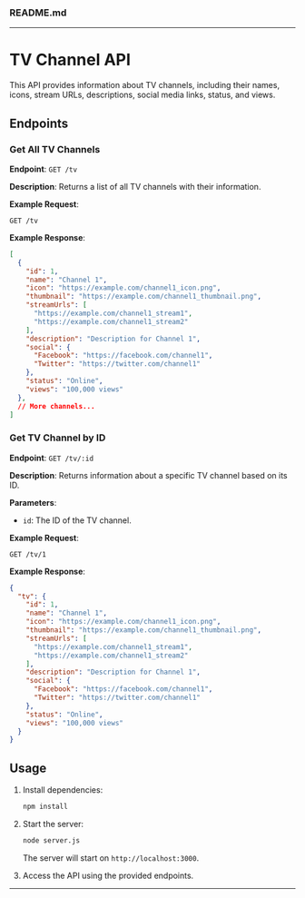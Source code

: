 ### README.md

---

# TV Channel API

This API provides information about TV channels, including their names, icons, stream URLs, descriptions, social media links, status, and views.

## Endpoints

### Get All TV Channels

**Endpoint**: `GET /tv`

**Description**: Returns a list of all TV channels with their information.

**Example Request**:

```
GET /tv
```

**Example Response**:

```json
[
  {
    "id": 1,
    "name": "Channel 1",
    "icon": "https://example.com/channel1_icon.png",
    "thumbnail": "https://example.com/channel1_thumbnail.png",
    "streamUrls": [
      "https://example.com/channel1_stream1",
      "https://example.com/channel1_stream2"
    ],
    "description": "Description for Channel 1",
    "social": {
      "Facebook": "https://facebook.com/channel1",
      "Twitter": "https://twitter.com/channel1"
    },
    "status": "Online",
    "views": "100,000 views"
  },
  // More channels...
]
```

### Get TV Channel by ID

**Endpoint**: `GET /tv/:id`

**Description**: Returns information about a specific TV channel based on its ID.

**Parameters**:

- `id`: The ID of the TV channel.

**Example Request**:

```
GET /tv/1
```

**Example Response**:

```json
{
  "tv": {
    "id": 1,
    "name": "Channel 1",
    "icon": "https://example.com/channel1_icon.png",
    "thumbnail": "https://example.com/channel1_thumbnail.png",
    "streamUrls": [
      "https://example.com/channel1_stream1",
      "https://example.com/channel1_stream2"
    ],
    "description": "Description for Channel 1",
    "social": {
      "Facebook": "https://facebook.com/channel1",
      "Twitter": "https://twitter.com/channel1"
    },
    "status": "Online",
    "views": "100,000 views"
  }
}
```

## Usage

1. Install dependencies:

   ```bash
   npm install
   ```

2. Start the server:

   ```bash
   node server.js
   ```

   The server will start on `http://localhost:3000`.

3. Access the API using the provided endpoints.

---
